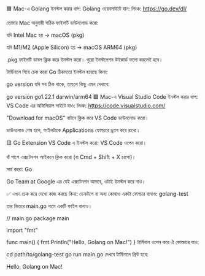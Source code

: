 🟦 Mac-এ Golang ইনস্টল করার ধাপ:
Golang ওয়েবসাইটে যান:
লিংক: https://go.dev/dl/

তোমার Mac অনুযায়ী সঠিক ফাইলটি ডাউনলোড করো:

যদি Intel Mac হয় → macOS (pkg)

যদি M1/M2 (Apple Silicon) হয় → macOS ARM64 (pkg)

.pkg ফাইলটি ডাবল ক্লিক করে ইনস্টল করো।
পুরো ইনস্টলেশন উইজার্ড ফলো করলেই হবে।

টার্মিনালে গিয়ে চেক করো Go ঠিকমতো ইনস্টল হয়েছে কিনা:


go version
যদি সব ঠিক থাকে, তাহলে কিছু এমন দেখাবে:


go version go1.22.1 darwin/arm64
🟪 Mac-এ Visual Studio Code ইনস্টল করার ধাপ:
VS Code এর অফিসিয়াল সাইটে যাও:
লিংক: https://code.visualstudio.com/

"Download for macOS" বাটনে ক্লিক করে VS Code ডাউনলোড করো।

ডাউনলোড শেষ হলে, ফাইলটাকে Applications ফোল্ডারে ড্র্যাগ করে রাখো।

🟨 Go Extension VS Code এ ইনস্টল করো:
VS Code ওপেন করো।

বাঁ পাশে এক্সটেনশন আইকনে ক্লিক করো (বা Cmd + Shift + X চাপো)।

সার্চ করো: Go

Go Team at Google এর যেই এক্সটেনশন আসবে, ওটাই ইনস্টল করে নাও।

✅ এখন চেক করে দেখো কাজ করছে কিনা:
ডেস্কটপে বা অন্য কোথাও একটা ফোল্ডার বানাও: golang-test

তার ভিতরে main.go নামে একটি ফাইল বানাও।


// main.go
package main

import "fmt"

func main() {
    fmt.Println("Hello, Golang on Mac!")
}
টার্মিনাল ওপেন করে ঐ ফোল্ডারে যাও:


cd path/to/golang-test
go run main.go
দেখবে টার্মিনালে প্রিন্ট হবে:


Hello, Golang on Mac!

